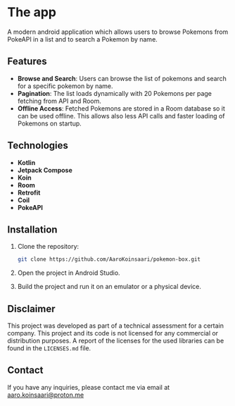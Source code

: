 # The app

A modern android application which allows users to browse Pokemons from PokeAPI in a list and
to search a Pokemon by name.

## Features

- **Browse and Search**: Users can browse the list of pokemons and search for a specific pokemon by name.
- **Pagination**: The list loads dynamically with 20 Pokemons per page fetching from API and Room.
- **Offline Access**: Fetched Pokemons are stored in a Room database so it can be used offline.
This allows also less API calls and faster loading of Pokemons on startup.

## Technologies

- **Kotlin**
- **Jetpack Compose**
- **Koin**
- **Room**
- **Retrofit**
- **Coil**
- **PokeAPI**

## Installation

1. Clone the repository:

    ```bash
    git clone https://github.com/AaroKoinsaari/pokemon-box.git
    ```

2. Open the project in Android Studio.

3. Build the project and run it on an emulator or a physical device.

## Disclaimer

This project was developed as part of a technical assessment for a certain company. This project and its
code is not licensed for any commercial or distribution purposes. A report of the licenses for the
used libraries can be found in the `LICENSES.md` file.

## Contact

If you have any inquiries, please contact me via email at [aaro.koinsaari@proton.me](mailto:aaro.koinsaari@proton.me)
